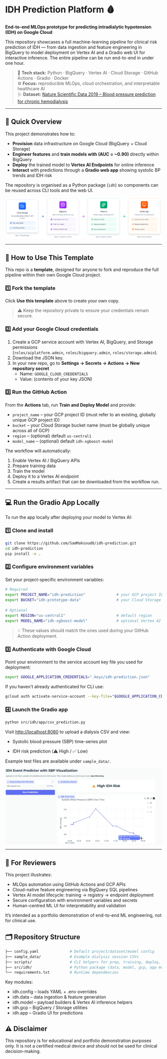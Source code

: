 # IDH Prediction Platform 🩸  
**End-to-end MLOps prototype for predicting intradialytic hypotension (IDH) on Google Cloud**

This repository showcases a full machine-learning pipeline for clinical risk prediction of IDH — from data ingestion and feature engineering in BigQuery to model deployment on Vertex AI and a Gradio web UI for interactive inference. The entire pipeline can be run end-to-end in under one hour.

> 🧠 **Tech stack:** Python · BigQuery · Vertex AI · Cloud Storage · GitHub Actions · Gradio · Docker  
> ⚙️ **Focus:** reproducible MLOps, cloud orchestration, and interpretable healthcare AI  
> 🩺 **Dataset:** [Nature Scientific Data 2019 – Blood pressure prediction for chronic hemodialysis](https://www.nature.com/articles/s41597-019-0319-8)

---

## 🚀 Quick Overview

This project demonstrates how to:

- **Provision** data infrastructure on Google Cloud (BigQuery + Cloud Storage)  
- **Engineer features** and **train models with (AUC = ~0.90)** directly within BigQuery  
- **Deploy** the trained model to **Vertex AI Endpoints** for online inference  
- **Interact** with predictions through a **Gradio web app** showing systolic BP trends and IDH risk  

The repository is organised as a Python package (`idh`) so components can be reused across CLI tools and the web UI.

![Architecture Diagram](docs/assets/architecture.png)

---

## 🧩 How to Use This Template

This repo is a **template**, designed for anyone to fork and reproduce the full pipeline within their own Google Cloud project.

### 1️⃣ Fork the template
Click **Use this template** above to create your own copy. 
> ⚠️ Keep the repository private to ensure your credentials remain secure.


### 2️⃣ Add your Google Cloud credentials
1. Create a GCP service account with Vertex AI, BigQuery, and Storage permissions  
   (`roles/aiplatform.admin`, `roles/bigquery.admin`, `roles/storage.admin`).  
2. Download the JSON key.  
3. In your new repo, go to **Settings → Secrets → Actions → New repository secret**  
   - Name: `GOOGLE_CLOUD_CREDENTIALS`  
   - Value: (contents of your key JSON)

### 3️⃣ Run the GitHub Action
From the **Actions** tab, run **Train and Deploy Model** and provide:
- `project_name` – your GCP project ID (must refer to an existing, globally unique GCP project ID)  
- `bucket` – your Cloud Storage bucket name (must be globally unique across all of GCP)
- `region` – (optional) default `us-central1`
- `model_name` – (optional) default `idh-xgboost-model`

The workflow will automatically:
1. Enable Vertex AI / BigQuery APIs  
2. Prepare training data  
3. Train the model  
4. Deploy it to a Vertex AI endpoint  
5. Create a results artifact that can be downloaded from the workflow run.

---

## 💻 Run the Gradio App Locally

To run the app locally after deploying your model to Vertex AI:

### 1️⃣ Clone and install

```bash
git clone https://github.com/SamMaksoud8/idh-prediction.git
cd idh-prediction
pip install -e .
```

### 2️⃣ Configure environment variables

Set your project-specific environment variables:

```bash
# Required
export PROJECT_NAME="idh-prediction"              # your GCP project ID
export BUCKET="idh-prototype-data"                # your Cloud Storage bucket (must be globally unique)

# Optional
export REGION="us-central1"                       # default region
export MODEL_NAME="idh-xgboost-model"             # optional Vertex AI model name`
```
> 💡 These values should match the ones used during your GitHub Action deployment.

### 3️⃣ Authenticate with Google Cloud

Point your environment to the service account key file you used for deployment:

```bash
export GOOGLE_APPLICATION_CREDENTIALS=".keys/idh-prediction.json"
```

If you haven't already authenticated for CLI use:

```bash
gcloud auth activate-service-account --key-file="$GOOGLE_APPLICATION_CREDENTIALS"
```

### 4️⃣ Launch the Gradio app

```bash
python src/idh/app/csv_prediction.py
```

Visit <http://localhost:8080> to upload a dialysis CSV and view:

-   Systolic blood pressure (SBP) time-series plot

-   IDH risk prediction (⚠️ High / ✅ Low)

Example test files are available under `sample_data/`.

![Screenshot of the Gradio IDH prediction app](docs/assets/idh_gradio_overview.png)

---

## 🧠 For Reviewers

This project illustrates:
* MLOps automation using GitHub Actions and GCP APIs
* Cloud-native feature engineering via BigQuery SQL pipelines
* Vertex AI model lifecycle: training → registry → endpoint deployment
* Secure configuration with environment variables and secrets
* Human-centred ML UI for interpretability and validation

It’s intended as a portfolio demonstration of end-to-end ML engineering, not for clinical use.

## 🗂️ Repository Structure
```bash
├── config.yaml              # Default project/dataset/model config
├── sample_data/             # Example dialysis session CSVs
├── scripts/                 # CLI helpers for prep, training, deploy, predict
├── src/idh/                 # Python package (data, model, gcp, app modules)
└── requirements.txt         # Runtime dependencies
```

Key modules:
* idh.config – loads YAML + .env overrides
* idh.data – data ingestion & feature generation
* idh.model – payload builders & Vertex AI inference helpers
* idh.gcp – BigQuery / Storage utilities
* idh.app – Gradio UI for predictions


## ⚠️ Disclaimer

This repository is for educational and portfolio demonstration purposes only.
It is not a certified medical device and should not be used for clinical decision-making.

